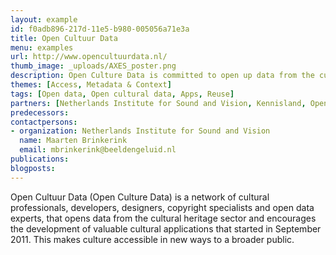 ```yaml
---
layout: example
id: f0adb896-217d-11e5-b980-005056a71e3a
title: Open Cultuur Data
menu: examples
url: http://www.opencultuurdata.nl/
thumb_image: _uploads/AXES_poster.png
description: Open Culture Data is committed to open up data from the cultural sector and the development of new valuable applications.
themes: [Access, Metadata & Context]
tags: [Open data, Open cultural data, Apps, Reuse]
partners: [Netherlands Institute for Sound and Vision, Kennisland, Open State Foundation]
predecessors: 
contactpersons: 
- organization: Netherlands Institute for Sound and Vision
  name: Maarten Brinkerink
  email: mbrinkerink@beeldengeluid.nl
publications: 
blogposts: 
---
```

<p>Open Cultuur Data (Open Culture Data) is a network of cultural professionals, developers, designers, copyright specialists and open data experts, that opens data from the cultural heritage sector and encourages the development of valuable cultural applications that started in September 2011. This makes culture accessible in new ways to a broader public.</p>
